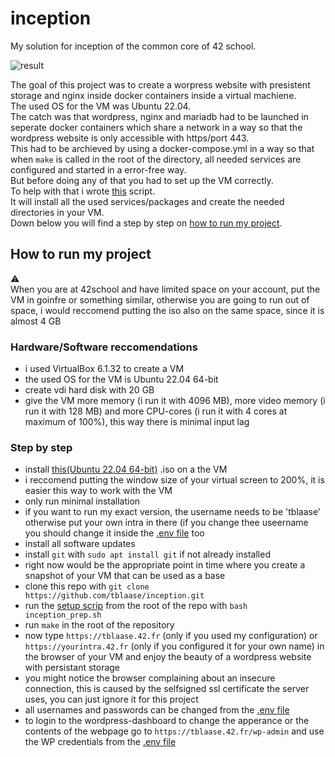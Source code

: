 # inception
My solution for inception of the common core of 42 school.


![result](https://github.com/tblaase/inception/blob/main/readme_additions/result.png)


The goal of this project was to create a worpress website with presistent storage and nginx inside docker containers inside a virtual machiene.<br>
The used OS for the VM was Ubuntu 22.04.<br>
The catch was that wordpress, nginx and mariadb had to be launched in seperate docker containers which share a network in a way so that the wordpress website is only accessible with https/port 443.<br>
This had to be archieved by using a docker-compose.yml in a way so that when `make` is called in the root of the directory, all needed services are configured and started in a error-free way.<br>
But before doing any of that you had to set up the VM correctly.<br>
To help with that i wrote [this](https://github.com/tblaase/inception/blob/main/inception_prep.sh) script.<br>
It will install all the used services/packages and create the needed directories in your VM.<br>
Down below you will find a step by step on [how to run my project](https://github.com/tblaase/inception#How-to-run-my-project).


## How to run my project

⚠️<br>
When you are at 42school and have limited space on your account, put the VM in goinfre or something similar, otherwise you are going to run out of space, i would reccomend putting the iso also on the same space, since it is almost 4 GB

### Hardware/Software reccomendations
- i used VirtualBox 6.1.32 to create a VM
- the used OS for the VM is Ubuntu 22.04 64-bit
- create vdi hard disk with 20 GB
- give the VM more memory (i run it with 4096 MB), more video memory (i run it with 128 MB) and more CPU-cores (i run it with 4 cores at maximum of 100%), this way there is minimal input lag


### Step by step
- install [this(Ubuntu 22.04 64-bit)](https://ubuntu.com/download/desktop/thank-you?version=22.04&architecture=amd64) .iso on a the VM
- i reccomend putting the window size of your virtual screen to 200%, it is easier this way to work with the VM
- only run minimal installation
- if you want to run my exact version, the username needs to be 'tblaase' otherwise put your own intra in there (if you change thee useername you should change it inside the [.env file](https://github.com/tblaase/inception/blob/main/srcs/.env) too
- install all software updates
- install `git` with `sudo apt install git` if not already installed
- right now would be the appropriate point in time where you create a snapshot of your VM that can be used as a base
- clone this repo with `git clone https://github.com/tblaase/inception.git`
- run the [setup scrip](https://github.com/tblaase/inception/blob/main/inception_prep.sh) from the root of the repo with `bash inception_prep.sh`
- run `make` in the root of the repository
- now type `https://tblaase.42.fr` (only if you used my configuration) or `https://yourintra.42.fr` (only if you configured it for your own name) in the browser of your VM and enjoy the beauty of a wordpress website with persistant storage
- you might notice the browser complaining about an insecure connection, this is caused by the selfsigned ssl certificate the server uses, you can just ignore it for this project
- all usernames and passwords can be changed from the [.env file](https://github.com/tblaase/inception/blob/main/srcs/.env)
- to login to the wordpress-dashboard to change the apperance or the contents of the webpage go to `https://tblaase.42.fr/wp-admin` and use the WP credentials from the [.env file](https://github.com/tblaase/inception/blob/main/srcs/.env)
